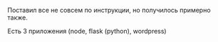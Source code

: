 Поставил все не совсем по инструкции, но получилось примерно также.

Есть 3 приложения (node, flask (python), wordpress)


